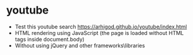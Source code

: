 # youtube
* Test this youtube search https://arhigod.github.io/youtube/index.html
* HTML rendering using JavaScript (the page is loaded without HTML tags inside document.body)
* Without using jQuery and other frameworks\libraries
